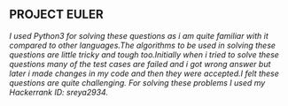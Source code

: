 ## PROJECT EULER
*I used Python3 for solving these questions as i am quite familiar with it compared to other languages.The algorithms to be used in solving these questions are little tricky and tough too.Initially when i tried to solve these questions many of the test cases are failed and i got wrong answer but later i made changes in my code and then they were accepted.I felt these questions are quite challenging.*
*For solving these problems I used my Hackerrank ID: sreya2934.*
